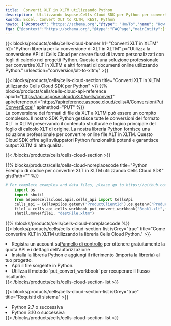 ```yaml
---
title:  Converti XLT in XLTM utilizzando Python
description:  Utilizzando Aspose.Cells Cloud SDK per Python per convertire un file in formato XLT in un file in formato XLTM.
kwords: Excel, Convert XLT to XLTM, REST, Python
howto: {"@context": "https://schema.org","@type": "HowTo","name": "How to convert XLT to XLTM using the Cells Cloud Python library.","description": "How to convert XLT to XLTM using the Cells Cloud Python library.","image": {"@type": "ImageObject"},"url": "/python/conversion/xlt-to-xltm/","step": [{ "@type": "HowToStep","name": "How to convert XLT to XLTM using the Cells Cloud Python library. step 1", "image": {"@type": "ImageObject",},"url": "/python/conversion/xlt-to-xltm/","text": "Register an account at <a href='https://dashboard.aspose.cloud/'>Dashboard</a> to get free API quota & authorization details",},{ "@type": "HowToStep","name": "How to convert XLT to XLTM using the Cells Cloud Python library. step 1", "image": {"@type": "ImageObject",},"url": "/python/conversion/xlt-to-xltm/","text": "Install Python library and add the reference (import the library) to your project.",},{ "@type": "HowToStep","name": "How to convert XLT to XLTM using the Cells Cloud Python library. step 1", "image": {"@type": "ImageObject",},"url": "/python/conversion/xlt-to-xltm/","text": "Open the source file in Python.",},{ "@type": "HowToStep","name": "How to convert XLT to XLTM using the Cells Cloud Python library. step 1", "image": {"@type": "ImageObject",},"url": "/python/conversion/xlt-to-xltm/","text": "Use the `put_convert_workbook` method to retrieve the resulting stream.",}, ],"supply": {"@type": "HowToSupply","name": "document"},"tool": [{"@type": "HowToTool","name": "PyCharm, Visual Studio Code, Sublime, Eclipse"},{"@type": "HowToTool","name": "Aspose Cells"}],"totalTime": "PT6M"}
fqa: {"@context":"https://schema.org","@type":"FAQPage","mainEntity":[{"@type":"Question","name":"Why convert file formats in C# using REST API?","acceptedAnswer":{"@type":"Answer","text":"Documents are encoded in many ways, and some files may be incompatible with the software you use. To open and read such files, just convert them to appropriate file formats.<br/><ol><li>Install .NET SDK and add the reference (import the library) to your project.</li><li>Open the source file in C# using REST API.</li><li>Call the PutConvertWorkbookRequest() method, passing an output filename with required extension.</li><li>Get the result of conversion as a separate file.</li></ol>"}},{"@type":"Question","name":"What file formats can I convert with your C# library?","acceptedAnswer":{"@type":"Answer","text":"We support a variety of file formats for conversion using .NET library, including XLSX, Excel, xls , PDF, CSV, HTML, Markdown, XML, PNG, JPG, TIFF, Json, TXT and many more."}},{"@type":"Question","name":"What is the maximum allowed file size for conversion using this .NET library?","acceptedAnswer":{"@type":"Answer","text":"There are no file size limits for format conversions using .NET library."}}]}
---
```

{{< blocks/products/cells/cells-cloud-banner h1="Converti XLT in XLTM" h2="Python libreria per la conversione di XLT in XLTM" p="Utilizza la conversione API di Cells Cloud per creare flussi di lavoro personalizzati con fogli di calcolo nei progetti Python. Questa è una soluzione professionale per convertire XLT in XLTM e altri formati di documenti online utilizzando Python." urlsection="conversion/xlt-to-xltm/" >}}

{{< blocks/products/cells/cells-cloud-section title="Converti XLT in XLTM utilizzando Cells Cloud SDK per Python" >}}
{{% blocks/products/cells/cells-cloud-api-reference apiurl="https://api.aspose.cloud/v3.0/cells/convert" apireferenceurl="https://apireference.aspose.cloud/cells/#/Conversion/PutConvertExcel" apimethod="PUT" %}}
<br/>
La conversione dei formati di file da XLT a XLTM può essere un compito complesso. Il nostro SDK Python gestisce tutte le conversioni del formato XLT in XLTM preservando il contenuto strutturale e logico principale del foglio di calcolo XLT di origine. La nostra libreria Python fornisce una soluzione professionale per convertire online file XLT in XLTM. Questo Cloud SDK offre agli sviluppatori Python funzionalità potenti e garantisce output XLTM di alta qualità.

{{< /blocks/products/cells/cells-cloud-section >}}

{{% blocks/products/cells/cells-cloud-noreplacecode title="Python Esempio di codice per convertire XLT in XLTM utilizzando Cells Cloud SDK" gistPath="" %}}
 
```python
# For complete examples and data files, please go to https://github.com/aspose-cells-cloud/aspose-cells-cloud-python/
    import os
    import shutil
    from asposecellscloud.apis.cells_api import CellsApi
    cells_api = CellsApi(os.getenv('ProductClientId'),os.getenv('ProductClientSecret'))
    file1 = cells_api.cells_workbook_put_convert_workbook("Book1.xlt",format="xltm")
    shutil.move(file1, "destFile.xltm")     
```
 
{{% /blocks/products/cells/cells-cloud-noreplacecode %}}
<br/>
{{< blocks/products/cells/cells-cloud-section-list isGrey="true" title="Come convertire XLT in XLTM utilizzando la libreria Cells Cloud Python." >}}
<li> Registra un account su<a href="https://dashboard.aspose.cloud/">Pannello di controllo</a> per ottenere gratuitamente la quota API e i dettagli dell'autorizzazione</li>
<li>Installa la libreria Python e aggiungi il riferimento (importa la libreria) al tuo progetto.</li>
<li>Apri il file sorgente in Python.</li>
<li>Utilizza il metodo `put_convert_workbook` per recuperare il flusso risultante.</li>
{{< /blocks/products/cells/cells-cloud-section-list >}}

{{< blocks/products/cells/cells-cloud-section-list isGrey="true" title="Requisiti di sistema" >}}
<li>Python 2.7 o successiva</li>
<li>Python 3.10 o successiva</li>
{{< /blocks/products/cells/cells-cloud-section-list >}}

